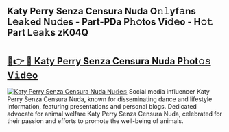 ## Katy Perry Senza Censura Nuda O𝚗𝚕yf𝚊ns L𝚎a𝚔ed N𝚞𝚍es - Part-PDa P𝚑𝚘tos Vi𝚍𝚎o - H𝚘𝚝 Part L𝚎a𝚔s zK04Q

# <h2><a href="http://kf8g94.oniu.top/?m=Katy+Perry+Senza+Censura+Nuda">🔗👉 🔴 Katy Perry Senza Censura Nuda P𝚑ot𝚘𝚜 V𝚒d𝚎o</a></h2>

[![Katy Perry Senza Censura Nuda Nu𝚍e𝚜](https://i.imgur.com/0qMVB7G.gif)](http://kf8g94.oniu.top/?m=Katy+Perry+Senza+Censura+Nuda)
Social media influencer Katy Perry Senza Censura Nuda, known for disseminating dance and lifestyle information, featuring presentations and personal blogs. Dedicated advocate for animal welfare Katy Perry Senza Censura Nuda, celebrated for their passion and efforts to promote the well-being of animals.  
